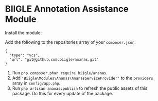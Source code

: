 # BIIGLE Annotation Assistance Module

Install the module:

Add the following to the repositories array of your `composer.json`:
```
{
  "type": "vcs",
  "url": "git@github.com:biigle/ananas.git"
}
```

1. Run `php composer.phar require biigle/ananas`.
2. Add `'Biigle\Modules\Ananas\AnanasServiceProvider'` to the `providers` array in `config/app.php`.
3. Run `php artisan ananas:publish` to refresh the public assets of this package. Do this for every update of the package.
